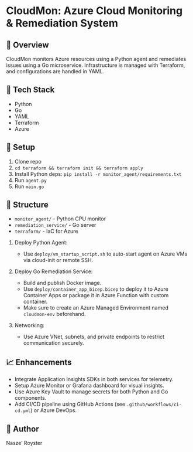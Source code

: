 # CloudMon: Azure Cloud Monitoring & Remediation System

## 📌 Overview
CloudMon monitors Azure resources using a Python agent and remediates issues using a Go microservice. Infrastructure is managed with Terraform, and configurations are handled in YAML.

## 🔧 Tech Stack
- Python
- Go
- YAML
- Terraform
- Azure

## 🚀 Setup
1. Clone repo
2. `cd terraform && terraform init && terraform apply`
3. Install Python deps: `pip install -r monitor_agent/requirements.txt`
4. Run `agent.py`
5. Run `main.go`

## 📁 Structure
- `monitor_agent/` - Python CPU monitor
- `remediation_service/` - Go server
- `terraform/` - IaC for Azure

1. Deploy Python Agent:
   - Use `deploy/vm_startup_script.sh` to auto-start agent on Azure VMs via cloud-init or remote SSH.

2. Deploy Go Remediation Service:
   - Build and publish Docker image.
   - Use `deploy/container_app_bicep.bicep` to deploy it to Azure Container Apps or package it in Azure Function with custom container.
   - Make sure to create an Azure Managed Environment named `cloudmon-env` beforehand.

3. Networking:
   - Use Azure VNet, subnets, and private endpoints to restrict communication securely.

## 📈 Enhancements
- Integrate Application Insights SDKs in both services for telemetry.
- Setup Azure Monitor or Grafana dashboard for visual insights.
- Use Azure Key Vault to manage secrets for both Python and Go components.
- Add CI/CD pipeline using GitHub Actions (see `.github/workflows/ci-cd.yml`) or Azure DevOps.


## 🧠 Author
Nasze’ Royster